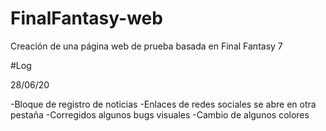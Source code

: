 # FinalFantasy-web
Creación de una página web de prueba basada en Final Fantasy 7

#Log

28/06/20

-Bloque de registro de noticias
-Enlaces de redes sociales se abre en otra pestaña
-Corregidos algunos bugs visuales
-Cambio de algunos colores
